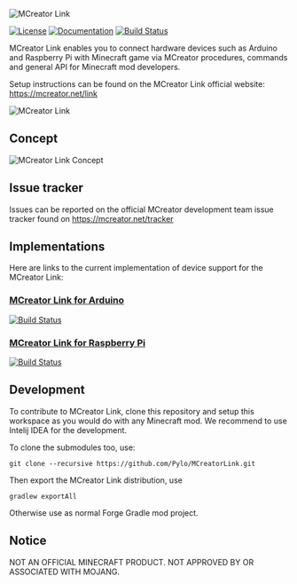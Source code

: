 ![MCreator Link](https://www.pylo.co/static/mcreator/link/link_small.png?)

[![License](https://img.shields.io/badge/License-Apache%202.0-blue.svg)](https://github.com/Pylo/MCreatorLink/blob/master/LICENSE) [![Documentation](https://img.shields.io/badge/documentation-available-green.svg)](https://pylo.github.io/MCreatorLink/) [![Build Status](https://travis-ci.com/Pylo/MCreatorLink.svg?branch=master)](https://travis-ci.com/Pylo/MCreatorLink)

MCreator Link enables you to connect hardware devices such as Arduino and Raspberry Pi with Minecraft game via MCreator procedures, commands and general API for Minecraft mod developers.

Setup instructions can be found on the MCreator Link official website: https://mcreator.net/link

![MCreator Link](https://www.pylo.co/static/mcreator/link/demolight.gif?)

## Concept

![MCreator Link Concept](https://www.pylo.co/static/mcreator/link/diagramnobg2.png?)

## Issue tracker

Issues can be reported on the official MCreator development team issue tracker
found on https://mcreator.net/tracker

## Implementations

Here are links to the current implementation of device support for the MCreator Link:

### [MCreator Link for Arduino](https://github.com/Pylo/MCreatorLinkArduino) 
[![Build Status](https://travis-ci.com/Pylo/MCreatorLinkArduino.svg?branch=master)](https://travis-ci.com/Pylo/MCreatorLinkArduino)

### [MCreator Link for Raspberry Pi](https://github.com/Pylo/MCreatorLinkRaspberryPi) 
[![Build Status](https://travis-ci.com/Pylo/MCreatorLinkRaspberryPi.svg?branch=master)](https://travis-ci.com/Pylo/MCreatorLinkRaspberryPi)

## Development

To contribute to MCreator Link, clone this repository and setup this workspace as you would do
with any Minecraft mod. We recommend to use Intelij IDEA for the development.

To clone the submodules too, use:

`git clone --recursive https://github.com/Pylo/MCreatorLink.git`

Then export the MCreator Link distribution, use

`gradlew exportAll`

Otherwise use as normal Forge Gradle mod project.

## Notice

NOT AN OFFICIAL MINECRAFT PRODUCT. NOT APPROVED BY OR ASSOCIATED WITH MOJANG.
